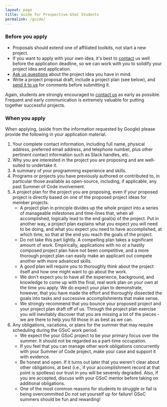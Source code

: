 ```yaml
---
layout: page
title: Guide for Prospective GSoC Students
permalink: /guide/
---
```


### Before you apply
*  Proposals should extend one of affiliated toolkits, not start a new project.
*  If you want to apply with your own idea, it's best to [contact](../contact/) us
   well before the application deadline, so we can work with you to
   solidify your project idea and application.
*  [Ask us questions](../contact/) about the project idea you have in mind.
*  Write a project proposal draft, include a project plan (see below), and [send it
   to us](../contact/) for comments before submitting it.

Again, students are strongly encouraged to [contact us](../contact/) as early as possible.
Frequent and early communication is extremely valuable for putting together
successful projects.

### When you apply
When applying, (aside from the information requested by Google) please provide the following in your application material.

1. Your complete contact information, including full name, physical address,
   preferred email address, and telephone number, plus other pertinent contact
   information such as Slack handles, etc.
2. Why you are interested in the project you are proposing and are well-suited to undertake it.
3. A summary of your programming experience and skills.
4. Programs or projects you have previously authored or contributed to, in particular
   those available as open-source, including, if applicable, any past Summer of Code
   involvement.
5. A project plan for the project you are proposing, even if your proposed project is
   directly based on one of the proposed project ideas for member projects.
   * A project plan in principle divides up the whole project into a series of
     manageable milestones and time-lines that, when all accomplished, logically
     lead to the end goal(s) of the project. Put in another way, a project plan explains
     what you expect you will need to be doing, and what you expect you need to have
     accomplished, at which time, so that at the end you reach the goals of the project.
   * Do not take this part lightly. A compelling plan takes a significant amount of work.
     Empirically, applications with no or a hastily composed project plan have not been
     competitive, and a more thorough project plan can easily make an applicant out compete
     another with more advanced skills.
   * A good plan will require you to thoroughly think about the project itself and how one
     might want to go about the work.
   * We don't expect you to have all the experience, background, and knowledge to come up
     with the final, real work plan on your own at the time you apply. We do expect your
     plan to demonstrate, however, that you have made the effort and thoroughly dissected
     the goals into tasks and successive accomplishments that make sense.
   * We strongly recommend that you bounce your proposed project and your project plan draft
     off of us.
     Through the project plan exercise you will inevitably discover that you are missing a
     lot of the pieces - we are there to help you fill those in as best as we can.
6. Any obligations, vacations, or plans for the summer that may require scheduling during the GSoC work period.
   * We expect the your GSoC project to be your primary focus over the summer.
     It should not be regarded as a part-time occupation.
   * If you feel that you can manage other work obligations concurrently with your
     Summer of Code project, make your case and support it with evidence.
   * Be honest and open. If it turns out later that you weren't clear about other obligations,
     at best (i.e., if your accomplishment record at that point is spotless) our trust in you
     will be severely degraded. Also, if you are accepted, discuss with your GSoC mentor before
     taking on additional obligations.
   * One of the most common reasons for students to struggle or fail is being overcommitted
     Do not set yourself up for failure! GSoC summers should be fun and rewarding!
